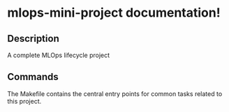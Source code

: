 # mlops-mini-project documentation!

## Description

A complete MLOps lifecycle project

## Commands

The Makefile contains the central entry points for common tasks related to this project.


